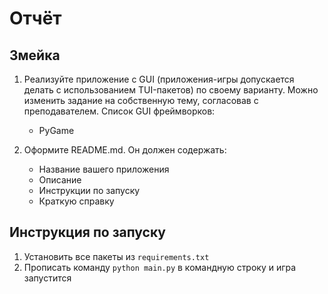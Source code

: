 # Отчёт 
## Змейка
1) Реализуйте приложение с GUI (приложения-игры допускается делать с использованием TUI-пакетов) по своему варианту. Можно изменить задание на собственную тему, согласовав с преподавателем. Список GUI фреймворков:
    
    - PyGame
    
2) Оформите README.md. Он должен содержать:
    - Название вашего приложения
    - Описание
    - Инструкции по запуску
    - Краткую справку

## Инструкция по запуску
1) Установить все пакеты из ```requirements.txt```
2) Прописать команду ```python main.py``` в командную строку и игра запустится
